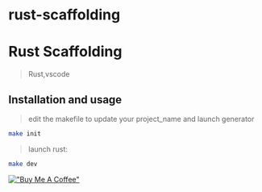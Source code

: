 # rust-scaffolding


# Rust Scaffolding
> Rust,vscode


## Installation and usage
> edit the makefile to update your project_name and launch generator

```sh
make init
```

> launch rust:

```sh
make dev
```
[!["Buy Me A Coffee"](https://www.buymeacoffee.com/assets/img/custom_images/orange_img.png)](https://bmc.link/tquickbrownfox)
